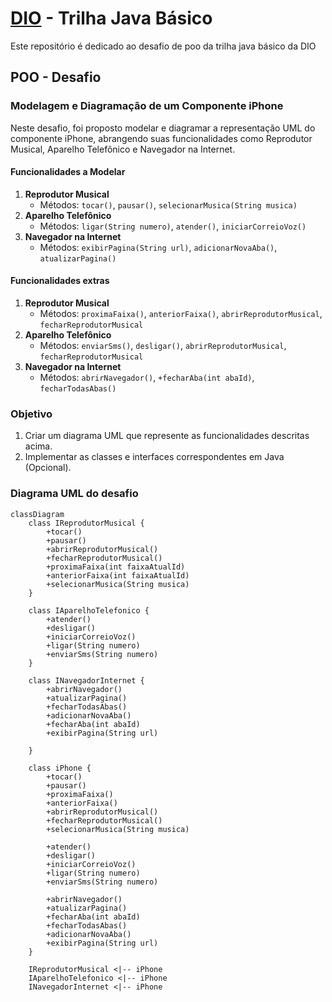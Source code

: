 # [DIO](www.dio.me) - Trilha Java Básico
Este repositório é dedicado ao desafio de poo da trilha java básico da DIO

## POO - Desafio

### Modelagem e Diagramação de um Componente iPhone

Neste desafio, foi proposto modelar e diagramar a representação UML do componente iPhone, abrangendo suas funcionalidades como Reprodutor Musical, Aparelho Telefônico e Navegador na Internet.

#### Funcionalidades a Modelar
1. **Reprodutor Musical**
   - Métodos: `tocar()`, `pausar()`, `selecionarMusica(String musica)`
2. **Aparelho Telefônico**
   - Métodos: `ligar(String numero)`, `atender()`, `iniciarCorreioVoz()`
3. **Navegador na Internet**
   - Métodos: `exibirPagina(String url)`, `adicionarNovaAba()`, `atualizarPagina()`

#### Funcionalidades extras
1. **Reprodutor Musical**
   - Métodos: `proximaFaixa()`, `anteriorFaixa()`, `abrirReprodutorMusical`, `fecharReprodutorMusical`
2. **Aparelho Telefônico**
   - Métodos: `enviarSms()`, `desligar()`, `abrirReprodutorMusical`, `fecharReprodutorMusical`
3. **Navegador na Internet**
   - Métodos: `abrirNavegador()`, `+fecharAba(int abaId)`, `fecharTodasAbas()`

### Objetivo
1. Criar um diagrama UML que represente as funcionalidades descritas acima.
2. Implementar as classes e interfaces correspondentes em Java (Opcional).

### Diagrama UML do desafio
```mermaid
classDiagram
    class IReprodutorMusical {
        +tocar()
        +pausar()    
        +abrirReprodutorMusical()
        +fecharReprodutorMusical()
        +proximaFaixa(int faixaAtualId)
        +anteriorFaixa(int faixaAtualId) 
        +selecionarMusica(String musica)        
    }

    class IAparelhoTelefonico {
        +atender()
        +desligar()
        +iniciarCorreioVoz()
        +ligar(String numero)
        +enviarSms(String numero)
    }

    class INavegadorInternet {
        +abrirNavegador()
        +atualizarPagina()
        +fecharTodasAbas()
        +adicionarNovaAba()
        +fecharAba(int abaId)
        +exibirPagina(String url)
        
    }

    class iPhone {
        +tocar()
        +pausar()
        +proximaFaixa()
        +anteriorFaixa()     
        +abrirReprodutorMusical()
        +fecharReprodutorMusical()   
        +selecionarMusica(String musica)   

        +atender()
        +desligar()
        +iniciarCorreioVoz()
        +ligar(String numero)
        +enviarSms(String numero)

        +abrirNavegador()
        +atualizarPagina()
        +fecharAba(int abaId)
        +fecharTodasAbas()
        +adicionarNovaAba()
        +exibirPagina(String url)
    }

    IReprodutorMusical <|-- iPhone
    IAparelhoTelefonico <|-- iPhone
    INavegadorInternet <|-- iPhone

```

